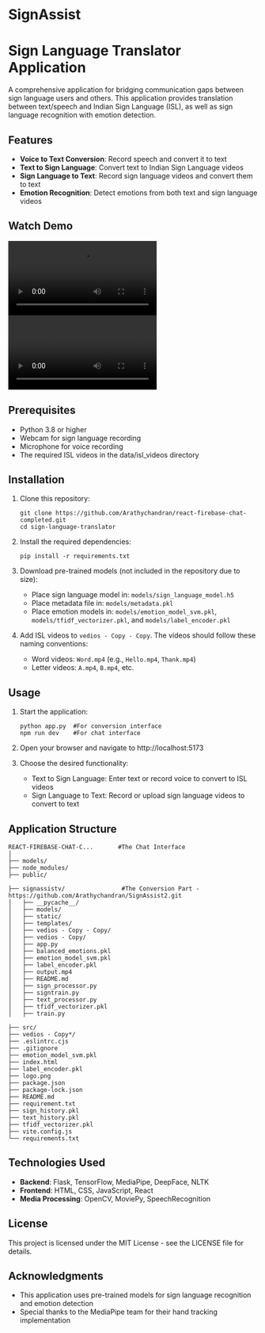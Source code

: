 # SignAssist

# Sign Language Translator Application

A comprehensive application for bridging communication gaps between sign language users and others. This application provides translation between text/speech and Indian Sign Language (ISL), as well as sign language recognition with emotion detection.

## Features

- **Voice to Text Conversion**: Record speech and convert it to text
- **Text to Sign Language**: Convert text to Indian Sign Language videos
- **Sign Language to Text**: Record sign language videos and convert them to text
- **Emotion Recognition**: Detect emotions from both text and sign language videos

## Watch Demo

![Chat Interface](chatinterface.mp4)
![Sign Conversion](sign.mp4)

## Prerequisites

- Python 3.8 or higher
- Webcam for sign language recording
- Microphone for voice recording
- The required ISL videos in the data/isl_videos directory

## Installation

1. Clone this repository:

   ```
   git clone https://github.com/Arathychandran/react-firebase-chat-completed.git
   cd sign-language-translator
   ```

2. Install the required dependencies:

   ```
   pip install -r requirements.txt
   ```

3. Download pre-trained models (not included in the repository due to size):

   - Place sign language model in: `models/sign_language_model.h5`
   - Place metadata file in: `models/metadata.pkl`
   - Place emotion models in: `models/emotion_model_svm.pkl`, `models/tfidf_vectorizer.pkl`, and `models/label_encoder.pkl`

4. Add ISL videos to `vedios - Copy - Copy`. The videos should follow these naming conventions:
   - Word videos: `Word.mp4` (e.g., `Hello.mp4`, `Thank.mp4`)
   - Letter videos: `A.mp4`, `B.mp4`, etc.

## Usage

1. Start the application:

   ```
   python app.py  #For conversion interface
   npm run dev    #For chat interface
   ```

2. Open your browser and navigate to http://localhost:5173

3. Choose the desired functionality:
   - Text to Sign Language: Enter text or record voice to convert to ISL videos
   - Sign Language to Text: Record or upload sign language videos to convert to text

## Application Structure

```
REACT-FIREBASE-CHAT-C...       #The Chat Interface
│
├── models/
├── node_modules/
├── public/

├── signassistv/                #The Conversion Part - https://github.com/Arathychandran/SignAssist2.git
│   ├── __pycache__/
│   ├── models/
│   ├── static/
│   ├── templates/
│   ├── vedios - Copy - Copy/
│   ├── vedios - Copy/
│   ├── app.py
│   ├── balanced_emotions.pkl
│   ├── emotion_model_svm.pkl
│   ├── label_encoder.pkl
│   ├── output.mp4
│   ├── README.md
│   ├── sign_processor.py
│   ├── signtrain.py
│   ├── text_processor.py
│   ├── tfidf_vectorizer.pkl
│   ├── train.py

├── src/
├── vedios - Copy*/
├── .eslintrc.cjs
├── .gitignore
├── emotion_model_svm.pkl
├── index.html
├── label_encoder.pkl
├── logo.png
├── package.json
├── package-lock.json
├── README.md
├── requirement.txt
├── sign_history.pkl
├── text_history.pkl
├── tfidf_vectorizer.pkl
├── vite.config.js
└── requirements.txt

```

## Technologies Used

- **Backend**: Flask, TensorFlow, MediaPipe, DeepFace, NLTK
- **Frontend**: HTML, CSS, JavaScript, React
- **Media Processing**: OpenCV, MoviePy, SpeechRecognition

## License

This project is licensed under the MIT License - see the LICENSE file for details.

## Acknowledgments

- This application uses pre-trained models for sign language recognition and emotion detection
- Special thanks to the MediaPipe team for their hand tracking implementation
